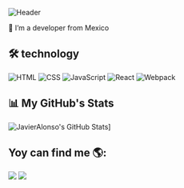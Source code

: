 ![Header](https://user-images.githubusercontent.com/60083810/115313973-e610ca80-a139-11eb-9603-927c0c9affd4.png)

📌 I’m a developer from Mexico

## 🛠 technology

![HTML](https://img.shields.io/badge/HTML-000?style=for-the-badge&logo=html5) ![CSS](https://img.shields.io/badge/CSS-000?style=for-the-badge&logo=css3&logoColor=1572B6) ![JavaScript](https://img.shields.io/badge/JavaScript-000?style=for-the-badge&logo=javascript) ![React](https://img.shields.io/badge/React-000?style=for-the-badge&logo=react) ![Webpack](https://img.shields.io/badge/Webpack-000?style=for-the-badge&logo=webpack) 

## 📊 My GitHub's Stats

![JavierAlonso's GitHub Stats](https://github-readme-stats.vercel.app/api?username=Javier-Alonso29)]

## Yoy can find me 🌎:

[![](https://img.shields.io/badge/Email-000?style=for-the-badge&logo=gmail)](mailto:kAlonso835@gmail.com) [![](https://img.shields.io/badge/Twitter-000?style=for-the-badge&logo=twitter)](https://twitter.com/JavierAlonsoCal) 
